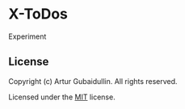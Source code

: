 # X-ToDos

Experiment

## License

Copyright (c) Artur Gubaidullin. All rights reserved.

Licensed under the [MIT](LICENSE) license.
